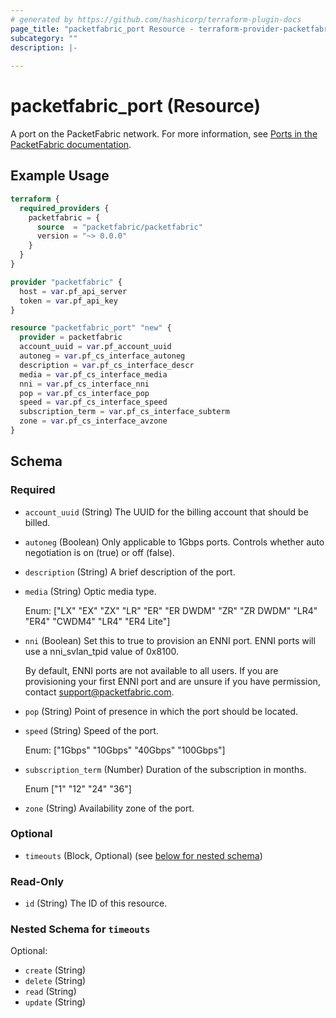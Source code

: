 ```yaml
---
# generated by https://github.com/hashicorp/terraform-plugin-docs
page_title: "packetfabric_port Resource - terraform-provider-packetfabric"
subcategory: ""
description: |-
  
---
```


# packetfabric_port (Resource)

A port on the PacketFabric network. For more information, see [Ports in the PacketFabric documentation](https://docs.packetfabric.com/ports/).


## Example Usage

```terraform
terraform {
  required_providers {
    packetfabric = {
      source  = "packetfabric/packetfabric"
      version = "~> 0.0.0"
    }
  }
}

provider "packetfabric" {
  host = var.pf_api_server
  token = var.pf_api_key
}

resource "packetfabric_port" "new" {
  provider = packetfabric
  account_uuid = var.pf_account_uuid
  autoneg = var.pf_cs_interface_autoneg
  description = var.pf_cs_interface_descr
  media = var.pf_cs_interface_media
  nni = var.pf_cs_interface_nni
  pop = var.pf_cs_interface_pop
  speed = var.pf_cs_interface_speed
  subscription_term = var.pf_cs_interface_subterm
  zone = var.pf_cs_interface_avzone
}
```

<!-- schema generated by tfplugindocs -->
## Schema

### Required

- `account_uuid` (String) The UUID for the billing account that should be billed. 
- `autoneg` (Boolean) Only applicable to 1Gbps ports. Controls whether auto negotiation is on (true) or off (false). 
- `description` (String) A brief description of the port.
- `media` (String) Optic media type. 

	Enum: ["LX" "EX" "ZX" "LR" "ER" "ER DWDM" "ZR" "ZR DWDM" "LR4" "ER4" "CWDM4" "LR4" "ER4 Lite"]
- `nni` (Boolean) Set this to true to provision an ENNI port. ENNI ports will use a nni_svlan_tpid value of 0x8100.

	By default, ENNI ports are not available to all users. If you are provisioning your first ENNI port and are unsure if you have permission, contact support@packetfabric.com.
- `pop` (String) Point of presence in which the port should be located.
- `speed` (String) Speed of the port.
	
	Enum: ["1Gbps" "10Gbps" "40Gbps" "100Gbps"]
- `subscription_term` (Number) Duration of the subscription in months.  
	
	Enum ["1" "12" "24" "36"]
- `zone` (String) Availability zone of the port.

### Optional

- `timeouts` (Block, Optional) (see [below for nested schema](#nestedblock--timeouts))

### Read-Only

- `id` (String) The ID of this resource.

<a id="nestedblock--timeouts"></a>
### Nested Schema for `timeouts`

Optional:

- `create` (String)
- `delete` (String)
- `read` (String)
- `update` (String)


